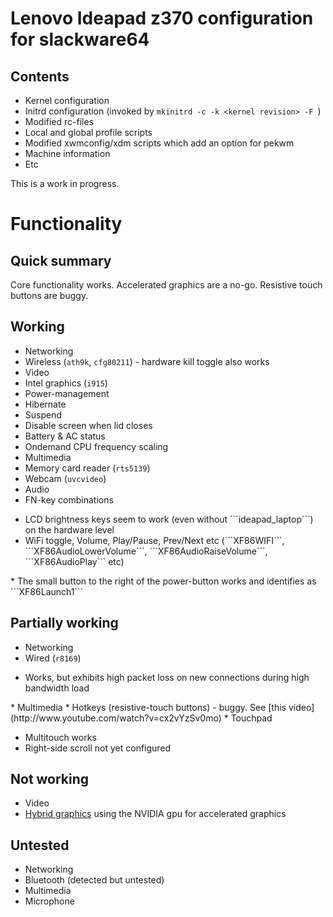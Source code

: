Lenovo Ideapad z370 configuration for slackware64
=================================================

Contents
--------
* Kernel configuration
* Initrd configuration (invoked by ```mkinitrd -c -k <kernel revision> -F ```)
* Modified rc-files
* Local and global profile scripts
* Modified xwmconfig/xdm scripts which add an option for pekwm
* Machine information
* Etc

This is a work in progress.

Functionality
=============
Quick summary
-------------
Core functionality works. Accelerated graphics are a no-go. Resistive touch buttons are buggy.

Working
-------
* Networking
 * Wireless (```ath9k```, ```cfg80211```) - hardware kill toggle also works
* Video
 * Intel graphics (```i915```)
* Power-management
 * Hibernate
 * Suspend
 * Disable screen when lid closes
 * Battery & AC status
 * Ondemand CPU frequency scaling
* Multimedia
 * Memory card reader (```rts5139```)
 * Webcam (```uvcvideo```)
 * Audio
 * FN-key combinations
<ul><li>LCD brightness keys seem to work (even without ```ideapad_laptop```) on the hardware level
<li>WiFi toggle, Volume, Play/Pause, Prev/Next etc (```XF86WIFI```, ```XF86AudioLowerVolume```, ```XF86AudioRaiseVolume```, ```XF86AudioPlay``` etc)</li></ul>
 * The small button to the right of the power-button works and identifies as ```XF86Launch1```

Partially working
-----------------
* Networking
 * Wired (```r8169```)
<ul><li>Works, but exhibits high packet loss on new connections during high bandwidth load</li></ul>
* Multimedia
 * Hotkeys (resistive-touch buttons) - buggy. See [this video](http://www.youtube.com/watch?v=cx2vYzSv0mo)
 * Touchpad
<ul><li>Multitouch works
<li>Right-side scroll not yet configured</li></ul>

Not working
-----------
* Video
 * [Hybrid graphics](http://linux-hybrid-graphics.blogspot.com) using the NVIDIA gpu for accelerated graphics

Untested
--------
* Networking
 * Bluetooth (detected but untested)
* Multimedia
 * Microphone

